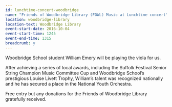 ```yaml
---
id: lunchtime-concert-woodbridge
name: "Friends of Woodbridge Library (FOWL) Music at Lunchtime concert"
location: woodbridge-library
location-text: Woodbridge Library
event-start-date: 2016-10-04
event-start-time: 1245
event-end-time: 1315
breadcrumb: y
---
```


Woodbridge School student William Emery will be playing the viola for us.

After achieving a series of local awards, including the Suffolk Festival Senior String Champion Music Committee Cup and Woodbridge School’s prestigious Louise Livett Trophy, William’s talent was recognized nationally and he has secured a place in the National Youth Orchestra.

Free entry but any donations for the Friends of Woodbridge Library gratefully received.
